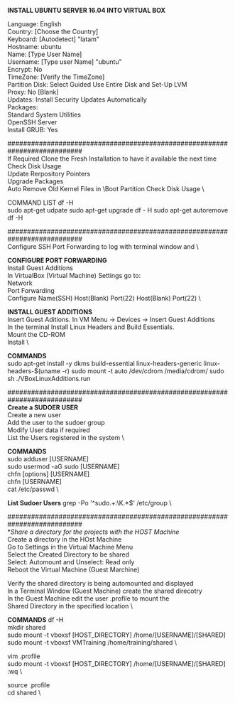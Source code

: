 **INSTALL UBUNTU SERVER 16.04 INTO VIRTUAL BOX**

Language: English\
Country: [Choose the Country] \
Keyboard: [Autodetect] "latam" \
Hostname: ubuntu\
Name: [Type User Name] \
Username: [Type user Name] "ubuntu" \
Encrypt: No\
TimeZone: [Verify the TimeZone] \
Partition Disk: Select Guided Use Entire Disk and Set-Up LVM\
Proxy: No [Blank] \
Updates: Install Security Updates Automatically\
Packages: \
	Standard System Utilities\
	OpenSSH Server\
Install GRUB: Yes


########################################################################### \
If Required Clone the Fresh Installation to have it available the next time \
Check Disk Usage \
Update Rerpository Pointers \
Upgrade Packages \
Auto Remove Old Kernel Files in \Boot Partition
Check Disk Usage \

COMMAND LIST
df -H \
sudo apt-get udpate
sudo apt-get upgrade
df - H
sudo apt-get autoremove
df -H

########################################################################### \
Configure SSH Port Forwarding to log with terminal window and \

**CONFIGURE PORT FORWARDING** \
Install Guest Additions \
In VirtualBox (Virtual Machine) Settings go to: \
Network \
Port Forwarding \
Configure Name(SSH) Host(Blank) Port(22) Host(Blank) Port(22) \

**INSTALL GUEST ADDITIONS** \
Insert Guest Aditions. In VM Menu -> Devices -> Insert Guest Additions \
In the terminal Install Linux Headers and Build Essentials. \
Mount the CD-ROM \
Install \

**COMMANDS** \
sudo apt-get install -y dkms build-essential linux-headers-generic linux-headers-$(uname -r)
sudo mount -t auto /dev/cdrom /media/cdrom/
sudo sh ./VBoxLinuxAdditions.run

########################################################################### \
**Create a SUDOER USER** \
Create a new user \
Add the user to the sudoer group \
Modify User data if required \
List the Users registered in the system \

**COMMANDS** \
sudo adduser [USERNAME] \
sudo usermod -aG sudo [USERNAME] \
chfn [options] [USERNAME] \
chfn [USERNAME] \
cat /etc/passwd \

**List Sudoer Users**
grep -Po '^sudo.+:\K.*$' /etc/group \

########################################################################### \
**Share a directory for the projects with the HOST Machine* \
Create a directory in the HOst Machine \
Go to Settings in the Virtual Machine Menu \
Select the Created Directory to be shared \
Select: Automount and Unselect: Read only \
Reboot the Virtual Machine (Guest Marchine)

Verify the shared directory is being automounted and displayed \
In a Terminal Window (Guest Machine) create the shared direcotry \
In the Guest Machine edit the user .profile to mount the \
Shared Directory in the specified location \

**COMMANDS**
df -H \
mkdir shared \
sudo mount -t vboxsf [HOST_DIRECTORY] /home/[USERNAME]/[SHARED] \
sudo mount -t vboxsf VMTraining /home/training/shared \

vim .profile \
sudo mount -t vboxsf [HOST_DIRECTORY] /home/[USERNAME]/[SHARED] \
:wq \

source .profile \
cd shared \




